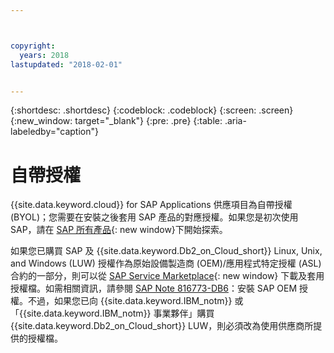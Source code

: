 ```yaml
---



copyright:
  years: 2018
lastupdated: "2018-02-01"


---
```


{:shortdesc: .shortdesc}
{:codeblock: .codeblock}
{:screen: .screen}
{:new_window: target="_blank"}
{:pre: .pre}
{:table: .aria-labeledby="caption"}


# 自帶授權

{{site.data.keyword.cloud}} for SAP Applications 供應項目為自帶授權 (BYOL)；您需要在安裝之後套用 SAP 產品的對應授權。如果您是初次使用 SAP，請在 [SAP 所有產品](https://go.sap.com/solution.html){: new window}下開始探索。

如果您已購買 SAP 及 {{site.data.keyword.Db2_on_Cloud_short}} Linux, Unix, and Windows (LUW) 授權作為原始設備製造商 (OEM)/應用程式特定授權 (ASL) 合約的一部分，則可以從 [SAP Service Marketplace](https://websmp201.sap-ag.de/){: new window} 下載及套用授權檔。如需相關資訊，請參閱 [SAP Note 816773-DB6](https://launchpad.support.sap.com/#/notes/816773)：安裝 SAP OEM 授權。不過，如果您已向 {{site.data.keyword.IBM_notm}} 或「{{site.data.keyword.IBM_notm}} 事業夥伴」購買 {{site.data.keyword.Db2_on_Cloud_short}} LUW，則必須改為使用供應商所提供的授權檔。
